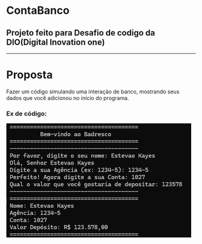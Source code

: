 # ContaBanco
## Projeto feito para Desafio de codigo da DIO(Digital Inovation one)

---

# Proposta

Fazer um código simulando uma interação de banco, mostrando seus dados que você adicionou no início do programa.

### Ex de código:

![Print da execução](https://raw.githubusercontent.com/Estevaosouza-oss/ContaBanco/main/assets/Captura%20de%20tela%202025-07-01%20235329.png)
